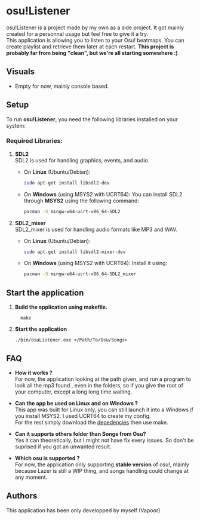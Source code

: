 # osu!Listener

osu!Listener is a project made by my own as a side project. It got mainly created for a personnal usage but feel free to give it a try.  
This application is allowing you to listen to your Osu! beatmaps. You can create playlist and retrieve them later at each restart.
**This project is probably far from being "clean", but we're all starting somewhere :)**

## Visuals

- Empty for now, mainly console based.

## Setup

To run **osu!Listener**, you need the following libraries installed on your system:

### **Required Libraries:**

1. **SDL2**  
   SDL2 is used for handling graphics, events, and audio.

   - On **Linux** (Ubuntu/Debian):
     ```sh
     sudo apt-get install libsdl2-dev
     ```

   - On **Windows** (using MSYS2 with UCRT64):
     You can install SDL2 through **MSYS2** using the following command:
     ```sh
     pacman -S mingw-w64-ucrt-x86_64-SDL2
     ```

2. **SDL2_mixer**  
   SDL2_mixer is used for handling audio formats like MP3 and WAV.

   - On **Linux** (Ubuntu/Debian):
     ```sh
     sudo apt-get install libsdl2-mixer-dev
     ```

   - On **Windows** (using MSYS2 with UCRT64):
     Install it using:
     ```sh
     pacman -S mingw-w64-ucrt-x86_64-SDL2_mixer
     ```


## Start the application

1. **Build the application using makefile.**
    ```build
      make 
    ```
2. **Start the application**
    ```start
    ./bin/osuListener.exe </Path/To/Osu/Songs>
    ```

## FAQ

- **How it works ?**  
For now, the application looking at the path given, and run a program to look all the mp3 found , even in the folders, so if you give the root of your computer, except a long long time waiting.

- **Can the app be used on Linux and on Windows ?**   
This app was built for Linux only, you can still launch it into a Windows if you install MSYS2. I used UCRT64 to create my config.  
For the rest simply download the [depedencies](#Setup) then use make.

- **Can it supports others folder than Songs from Osu?**  
Yes it can theoretically, but I might not have fix every issues. So don't be suprised if you got an unwanted result.

- **Which osu is supported ?**  
For now, the application only supporting **stable version** of osu!, mainly because Lazer is still a WIP thing, and songs handling could change at any moment.

## Authors

This application has been only developped by myself (Vapoor)

